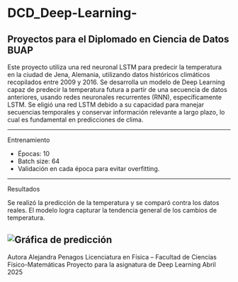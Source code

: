 # DCD_Deep-Learning-
Proyectos para el Diplomado en Ciencia de Datos BUAP
---
Este proyecto utiliza una red neuronal LSTM  para predecir la temperatura en la ciudad de Jena, Alemania, utilizando datos históricos climáticos recopilados entre 2009 y 2016. Se desarrolla un modelo de Deep Learning capaz de predecir la temperatura futura a partir de una secuencia de datos anteriores, usando redes neuronales recurrentes (RNN), específicamente LSTM. Se eligió una red LSTM debido a su capacidad para manejar secuencias temporales y conservar información relevante a largo plazo, lo cual es fundamental en predicciones de clima.


---
Entrenamiento

- Épocas: 10
- Batch size: 64
- Validación en cada época para evitar overfitting.

---
 Resultados

Se realizó la predicción de la temperatura y se comparó contra los datos reales. El modelo logra capturar la tendencia general de los cambios de temperatura.

![Gráfica de predicción](ruta/a/tu/grafica.png)
---
 Autora
Alejandra Penagos
Licenciatura en Física – Facultad de Ciencias Físico-Matemáticas
Proyecto para la asignatura de Deep Learning
Abril 2025


